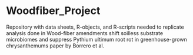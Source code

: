 # Woodfiber_Project
Repository with data sheets, R-objects, and R-scripts needed to replicate analysis done in Wood-fiber amendments shift soilless substrate microbiomes and suppress Pythium ultimum root rot in greenhouse-grown chrysanthemums paper by Borrero et al. 
